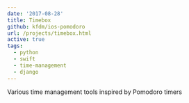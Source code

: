 ```yaml
---
date: '2017-08-28'
title: Timebox
github: kfdm/ios-pomodoro
url: /projects/timebox.html
active: true
tags:
  - python
  - swift
  - time-management
  - django
---
```


Various time management tools inspired by Pomodoro timers

